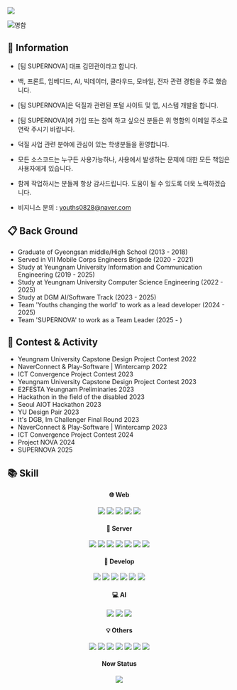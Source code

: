 ![](https://komarev.com/ghpvc/?username=KimMin-Gwan&color=50BCDF&label=visitors)  

  
![명함](https://github.com/user-attachments/assets/108f2407-86db-4f01-928e-7232232b26da)


  
<!-- ![github-header-image](https://github.com/KimMin-Gwan/KimMin-Gwan/assets/105574034/26b790e5-9767-4bd5-94fd-e42b52d235e4) -->


## 🌱 Information  
<!-- ![Anurag's GitHub stats](https://kim-min-gwan.vercel.app/api?username=KimMin-Gwan&show_icons=true&theme=radical) -->
 + [팀 SUPERNOVA] 대표 김민관이라고 합니다.
 + 백, 프론트, 임베디드, AI, 빅데이터, 클라우드, 모바일, 전자 관련 경험을 주로 했습니다.
 + [팀 SUPERNOVA]은 덕질과 관련된 포털 사이트 및 앱, 시스템 개발을 합니다.
 + [팀 SUPERNOVA]에 가입 또는 참여 하고 싶으신 분들은 위 명함의 이메일 주소로 연락 주시기 바랍니다.
 + 덕질 사업 관련 분야에 관심이 있는 학생분들을 환영합니다.

 + 모든 소스코드는 누구든 사용가능하나, 사용에서 발생하는 문제에 대한 모든 책임은 사용자에게 있습니다.
 + 함께 작업하시는 분들께 항상 감사드립니다. 도움이 될 수 있도록 더욱 노력하겠습니다.
 + 비지니스 문의  : youths0828@naver.com


## 📋 Back Ground
 + Graduate of Gyeongsan middle/High School (2013 - 2018)
 + Served in VII Mobile Corps Engineers Brigade (2020 - 2021)
 + Study at Yeungnam University Information and Communication Engineering (2019 - 2025)
 + Study at Yeungnam University Computer Science Engineering (2022 - 2025)
 + Study at DGM AI/Software Track (2023 - 2025)
 + Team 'Youths changing the world' to work as a lead developer (2024 - 2025)
 + Team 'SUPERNOVA' to work as a Team Leader (2025 - )
  
## 🎲 Contest & Activity
 + Yeungnam University Capstone Design Project Contest 2022
 + NaverConnect & Play-Software | Wintercamp 2022
 + ICT Convergence Project Contest 2023
 + Yeungnam University Capstone Design Project Contest 2023
 + E2FESTA Yeungnam Preliminaries 2023 
 + Hackathon in the field of the disabled 2023
 + Seoul AIOT Hackathon 2023
 + YU Design Pair 2023
 + It's DGB, Im Challenger Final Round 2023
 + NaverConnect & Play-Software | Wintercamp 2023
 + ICT Convergence Project Contest 2024
 + Project NOVA 2024
 + SUPERNOVA 2025

## 📚 Skill
<div align="center">

<div align="center"><h4> 🌐 Web </h4></div>
    <img src="https://img.shields.io/badge/HTML5-E34F26?style=flat&logo=HTML5&logoColor=white"/>
    <img src="https://img.shields.io/badge/CSS3-1572B6?style=flat&logo=CSS3&logoColor=white"/>
    <img src="https://img.shields.io/badge/JavaScript-F7DF1E?style=flat&logo=javascript&logoColor=white"/>
    <img src="https://img.shields.io/badge/React-61DAFB?style=flat-square&logo=React&logoColor=black"/>   
    <img src="https://img.shields.io/badge/Flutter-white?style=flat-square&logo=flutter&logoColor=02569B"/>


    
<div align="center"><h4> 📡 Server </h4></div>
    <img src="https://img.shields.io/badge/Node.js-339933?style=flat&logo=nodedotjs&logoColor=white"/>
    <img src="https://img.shields.io/badge/flask-000000?style=flat&logo=flask&logoColor=white"/>
    <img src="https://img.shields.io/badge/fastAPI-009688?style=flat&logo=fastapi&logoColor=white"/>
    <img src="https://img.shields.io/badge/mongoDB-47A248?style=flat&logo=mongodb&logoColor=white"/>
    <img src="https://img.shields.io/badge/AWS-232F3E?style=flat&logo=amazonaws&logoColor=white"/>    
    <img src="https://img.shields.io/badge/Docker-2496ED?style=flat&logo=docker&logoColor=white"/>   
    <img src="https://img.shields.io/badge/NCloud-03C75A?style=flat&logo=Naver&logoColor=white"/>
    
<div align="center"><h4> 🌈 Develop </h4></div>
    <img src="https://img.shields.io/badge/Python-3776AB?style=flat&logo=python&logoColor=white"/>
    <img src="https://img.shields.io/badge/C-A8B9CC?style=flat&logo=c&logoColor=white"/>
    <img src="https://img.shields.io/badge/C++-00599C?style=flat&logo=cplusplus&logoColor=white"/>
    <img src="https://img.shields.io/badge/Java-007396?style=flat&logo=Java&logoColor=white"/>
    <img src="https://img.shields.io/badge/Kotlin-7F52FF?style=flat&logo=Kotlin&logoColor=white"/>  
    <img src="https://img.shields.io/badge/Dart-0175C2?style=flat&logo=Dart&logoColor=white"/>  

<div align="center"><h4> 💻 AI </h4></div>
    <img src="https://img.shields.io/badge/Tensorflow-FF6F00?style=flat&logo=tensorflow&logoColor=white"/>
    <img src="https://img.shields.io/badge/Scikit_learn-F7931E?style=flat&logo=scikitlearn&logoColor=white"/>
    <img src="https://img.shields.io/badge/openCV-5C3EE8?style=flat&logo=opencv&logoColor=white"/>

<div align="center"><h4> 💡 Others </h4></div>
    <img src="https://img.shields.io/badge/Raspberry_PI-A22846?style=flat&logo=raspberrypi&logoColor=white"/>
    <img src="https://img.shields.io/badge/Visual_Studio-5C2D91?style=flat&logo=visualstudio&logoColor=white"/>
    <img src="https://img.shields.io/badge/VScode-007ACC?style=flat&logo=visualstudiocode&logoColor=white"/>
    <img src="https://img.shields.io/badge/Vim-019733?style=flat&logo=vim&logoColor=white"/>
    <img src="https://img.shields.io/badge/ubuntu-E95420?style=flat&logo=ubuntu&logoColor=white"/>
    <img src="https://img.shields.io/badge/PowerShell-5391FE?style=flat&logo=powershell&logoColor=white"/>
    <img src="https://img.shields.io/badge/Android Studio-3DDC84?style=flat&logo=androidstudio&logoColor=white"/>
  
<div align="center"><h4> Now Status</h4></div>
    <img src="https://github-readme-stats.vercel.app/api/top-langs/?username=KimMin-Gwan&layout=donut&theme=dracula&langs_count=8">
    
</div>


<!--
**KimMin-Gwan/KimMin-Gwan** is a ✨ _special_ ✨ repository because its `README.md` (this file) appears on your GitHub profile.

Here are some ideas to get you started:

- 🔭 I’m currently working on ...
- 🌱 I’m currently learning ...
- 👯 I’m looking to collaborate on ...
- 🤔 I’m looking for help with ...
- 💬 Ask me about ...
- 📫 How to reach me: ...
- 😄 Pronouns: ...
- ⚡ Fun fact: ...
-->
